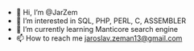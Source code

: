 - 👋 Hi, I’m @JarZem
- 👀 I’m interested in SQL, PHP, PERL, C, ASSEMBLER
- 🌱 I’m currently learning Manticore search engine
- 📫 How to reach me jaroslav.zeman13@gmail.com

<!---
JarZem/JarZem is a ✨ special ✨ repository because its `README.md` (this file) appears on your GitHub profile.
You can click the Preview link to take a look at your changes.
--->
